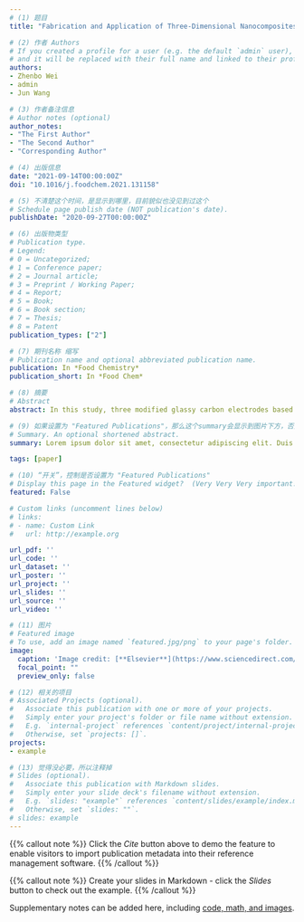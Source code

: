 ```yaml
---
# (1) 题目
title: "Fabrication and Application of Three-Dimensional Nanocomposites Modified Electrodes for Evaluating the Aging Process of Huangjiu"

# (2) 作者 Authors
# If you created a profile for a user (e.g. the default `admin` user), write the username (folder name) here 
# and it will be replaced with their full name and linked to their profile.
authors:
- Zhenbo Wei
- admin
- Jun Wang

# (3) 作者备注信息
# Author notes (optional)
author_notes:
- "The First Author"
- "The Second Author"
- "Corresponding Author"

# (4) 出版信息
date: "2021-09-14T00:00:00Z"
doi: "10.1016/j.foodchem.2021.131158"

# (5) 不清楚这个时间，是显示到哪里，目前貌似也没见到过这个
# Schedule page publish date (NOT publication's date).
publishDate: "2020-09-27T00:00:00Z"

# (6) 出版物类型
# Publication type.
# Legend: 
# 0 = Uncategorized; 
# 1 = Conference paper; 
# 2 = Journal article;
# 3 = Preprint / Working Paper; 
# 4 = Report; 
# 5 = Book; 
# 6 = Book section;
# 7 = Thesis; 
# 8 = Patent
publication_types: ["2"]

# (7) 期刊名称 缩写
# Publication name and optional abbreviated publication name.
publication: In *Food Chemistry*
publication_short: In *Food Chem*

# (8) 摘要
# Abstract
abstract: In this study, three modified glassy carbon electrodes based on three-dimensional conducting polymer nanocomposites (TDCPNs) were fabricated for evaluating the aging process of *Huangjiu* (Chinese rice wines). The electrochemical activity and experimental conditions of the TDCPNs modified electrodes were investigated by cyclic voltammetry, the aging information obtained by the modified electrodes were optimized by variance inflation factor (VIF). Principal components analysis (PCA), locally linear embedding (LLE), and locality preserving projection (LPP, which presented the best classification result) based on the optimized data were applied to classify the wine samples. Then, the dimensionality reduction data of PCA, LLE, and LPP were used as input variables of the logistic regression and extreme learning machine (ELM) for evaluating the aging process of *Huangjiu*, and the LLE-ELM method exhibited the best prediction results. These results demonstrated that the TDCPNs modified electrodes presented the potential for the quality analysis of food and beverages.

# (9) 如果设置为 "Featured Publications"，那么这个summary会显示到图片下方，否则就不会显示出来！
# Summary. An optional shortened abstract.
summary: Lorem ipsum dolor sit amet, consectetur adipiscing elit. Duis posuere tellus ac convallis placerat. Proin tincidunt magna sed ex sollicitudin condimentum.

tags: [paper]

# (10) “开关”，控制是否设置为 "Featured Publications"
# Display this page in the Featured widget?  (Very Very Very important!!!)
featured: False

# Custom links (uncomment lines below)
# links:
# - name: Custom Link
#   url: http://example.org

url_pdf: ''
url_code: ''
url_dataset: ''
url_poster: ''
url_project: ''
url_slides: ''
url_source: ''
url_video: ''

# (11) 图片
# Featured image
# To use, add an image named `featured.jpg/png` to your page's folder. 
image:
  caption: 'Image credit: [**Elsevier**](https://www.sciencedirect.com/)'
  focal_point: ""
  preview_only: false

# (12) 相关的项目
# Associated Projects (optional).
#   Associate this publication with one or more of your projects.
#   Simply enter your project's folder or file name without extension.
#   E.g. `internal-project` references `content/project/internal-project/index.md`.
#   Otherwise, set `projects: []`.
projects:
- example

# (13) 觉得没必要，所以注释掉
# Slides (optional).
#   Associate this publication with Markdown slides.
#   Simply enter your slide deck's filename without extension.
#   E.g. `slides: "example"` references `content/slides/example/index.md`.
#   Otherwise, set `slides: ""`.
# slides: example
---
```


{{% callout note %}}
Click the *Cite* button above to demo the feature to enable visitors to import publication metadata into their reference management software.
{{% /callout %}}

{{% callout note %}}
Create your slides in Markdown - click the *Slides* button to check out the example.
{{% /callout %}}

Supplementary notes can be added here, including [code, math, and images](https://wowchemy.com/docs/writing-markdown-latex/).



